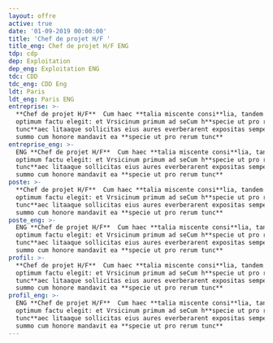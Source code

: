 ```yaml
---
layout: offre
active: true
date: '01-09-2019 00:00:00'
title: 'Chef de projet H/F '
title_eng: Chef de projet H/F ENG
tdp: cdp
dep: Exploitation
dep_eng: Exploitation ENG
tdc: CDD
tdc_eng: CDD Eng
ldt: Paris
ldt_eng: Paris ENG
entreprise: >-
  **Chef de projet H/F**  Cum haec **talia miscente consi**lia, tandem id ut
  optimum factu elegit: et Vrsicinum primum ad seCum h**specie ut pro rerum
  tunc**aec litaaque sollicitas eius aures everberarent expositas semper venire
  summo cum honore mandavit ea **specie ut pro rerum tunc**
entreprise_eng: >-
  ENG **Chef de projet H/F**  Cum haec **talia miscente consi**lia, tandem id ut
  optimum factu elegit: et Vrsicinum primum ad seCum h**specie ut pro rerum
  tunc**aec litaaque sollicitas eius aures everberarent expositas semper venire
  summo cum honore mandavit ea **specie ut pro rerum tunc**
poste: >-
  **Chef de projet H/F**  Cum haec **talia miscente consi**lia, tandem id ut
  optimum factu elegit: et Vrsicinum primum ad seCum h**specie ut pro rerum
  tunc**aec litaaque sollicitas eius aures everberarent expositas semper venire
  summo cum honore mandavit ea **specie ut pro rerum tunc**
poste_eng: >-
  ENG **Chef de projet H/F**  Cum haec **talia miscente consi**lia, tandem id ut
  optimum factu elegit: et Vrsicinum primum ad seCum h**specie ut pro rerum
  tunc**aec litaaque sollicitas eius aures everberarent expositas semper venire
  summo cum honore mandavit ea **specie ut pro rerum tunc**
profil: >-
  **Chef de projet H/F**  Cum haec **talia miscente consi**lia, tandem id ut
  optimum factu elegit: et Vrsicinum primum ad seCum h**specie ut pro rerum
  tunc**aec litaaque sollicitas eius aures everberarent expositas semper venire
  summo cum honore mandavit ea **specie ut pro rerum tunc**
profil_eng: >-
  ENG **Chef de projet H/F**  Cum haec **talia miscente consi**lia, tandem id ut
  optimum factu elegit: et Vrsicinum primum ad seCum h**specie ut pro rerum
  tunc**aec litaaque sollicitas eius aures everberarent expositas semper venire
  summo cum honore mandavit ea **specie ut pro rerum tunc**
---
```


